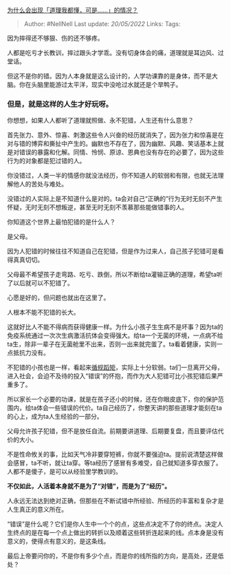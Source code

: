 [为什么会出现「道理我都懂，可是……」的情况？](https://www.zhihu.com/question/31793776/answer/2493405490)

> Author: #NellNell
Last update: *20/05/2022*
Links:
Tags:

因为摔得还不够狠、伤的还不够疼。

人都是吃亏才长教训，摔过跟头才学乖。没有切身体会的痛，道理就是耳边风、过堂话。

但这不是你的错。因为人本身就是这么设计的，人学功课靠的是身体，而不是大脑。你在头脑里能游过太平洋，现实中没呛过水就还是个旱鸭子。

### 但是，就是这样的人生才好玩呀。

你想想，如果人人都听了道理就照做、永不犯错，人生还有什么意思？

首先张力、意外、惊喜、刺激这些令人兴奋的经历就消失了，因为张力和惊喜是在对与错的博弈和撕扯中产生的。幽默也不存在了，因为幽默、风趣、笑话基本上就是对错误的暴露和化解。同情、怜悯、原谅、恩典也没有存在的必要了，因为这些行为的对象都是犯过错的人。

你没错过，人类一半的情感你就没法经历，你不知道人的软弱和有限，也就无法理解他人的苦处与难处。

没错过的人实际上是不知道什么是对的。ta会对自己“正确的”行为无时无刻不产生怀疑，无时无刻不想叛逆，甚至无时无刻不羡慕那些能做错事的人。

你知道这个世界上最怕犯错的是什么人？

是父母。

因为人犯错的时候往往不知道自己在犯错，但是作为过来人，自己孩子犯错可是看得真真切切。

父母最不希望孩子走弯路、吃亏、跌倒，所以不断给ta灌输正确的道理，希望ta听了以后就可以不犯错了。

心愿是好的，但问题也就出在这里了。

人根本不能不犯错的长大。

这就好比人不能不得病而获得健康一样。为什么小孩子生生病不是坏事？因为ta的免疫系统通过一次次生病激活抗体会变得强大。给ta一个无菌的环境，一点病不给ta生，除非一辈子在无菌舱里不出来，否则一出来就完蛋了。ta看着健康，实则一点抵抗力没有。

不犯错的小孩也是一样，看起来[循规蹈矩](https://www.zhihu.com/search?q=%E5%BE%AA%E8%A7%84%E8%B9%88%E7%9F%A9&search_source=Entity&hybrid_search_source=Entity&hybrid_search_extra=%7B%22sourceType%22%3A%22answer%22%2C%22sourceId%22%3A2493405490%7D)，实际上十分软弱。ta们一旦离开父母，进入社会，会迫不及待的投入“错误”的怀抱，而作为大人犯错可比小孩犯错后果严重多了。

所以家长一个必要的功课，就是在孩子还小的时候，还在你眼皮底下，你的保护范围内，给ta体会一些错误的代价。ta自己经历了，你整天讲的那些道理才能刻在ta的心上，成为ta人生经验的一部分。

父母允许孩子犯错，但不是放任自流。前期要讲道理、后期要复盘，而且要评估代价的大小。

不是性命攸关的事，比如天气冷非要穿短裤，你就不要强迫ta。提前说清楚这样做会感冒，ta不听，就让ta穿。等ta经历了感冒有多难受，自己就知道多穿衣服了。人都不是傻子，是可以从经验里学教训的。

**不仅如此，人活着本身就不是为了“对错”，而是为了“经历”。**

人永远无法达到绝对正确，但那些在不断试错中所经验、所经历的丰富和复杂才是人生真正的意义所在。

“错误”是什么呢？它们是你人生中一个个的点，这些点决定不了你的终点。决定人生终点的是在每一个点上做出的转折以及顺着这些转折连起来的线。点本身是没有意义的，使得点有意义的，是这条线。

最后上帝要问你的，不是你有多少个点，而是你的线所指的方向，是高处，还是低处？
